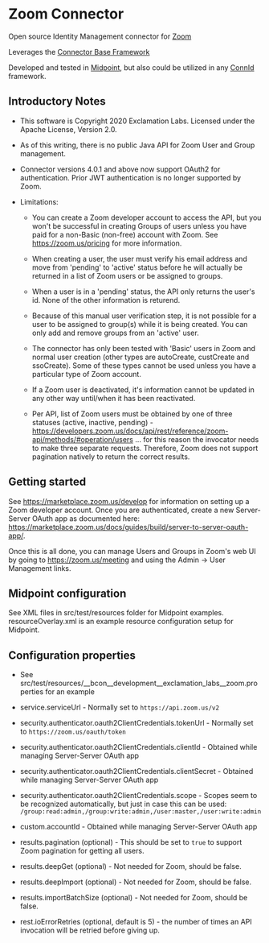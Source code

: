 # Zoom Connector

Open source Identity Management connector for [Zoom](https://zoom.us)

Leverages the [Connector Base Framework](https://github.com/ExclamationLabs/connector-base)

Developed and tested in [Midpoint](https://evolveum.com/midpoint/), but also could be utilized in any [ConnId](https://connid.tirasa.net/) framework. 

## Introductory Notes

- This software is Copyright 2020 Exclamation Labs.  Licensed under the Apache License, Version 2.0.

- As of this writing, there is no public Java API for Zoom User and Group management.

- Connector versions 4.0.1 and above now support OAuth2 for authentication.  Prior JWT authentication is no longer supported by Zoom.

- Limitations:
 
    - You can create a Zoom developer account to access the API, but you won't be successful
    in creating Groups of users unless you have paid for a non-Basic (non-free)
     account with Zoom.  See <https://zoom.us/pricing> for more information.     

    - When creating a user, the user must verify his email address and move from 'pending' to 'active'
 status before he will actually be returned in a list of Zoom users or be assigned to groups.
  
    - When a user is in a 'pending' status, the API only returns the user's id.  None of the other information is returend.
  
    - Because of this manual user verification step, it is not possible for a user to be assigned to group(s) while
    it is being created.  You can only add and remove groups from an 'active' user.
 
    - The connector has only been tested with 'Basic' users in Zoom and normal user
    creation (other types are autoCreate, custCreate and ssoCreate).  Some of these
    types cannot be used unless you have a particular type of Zoom account.

    - If a Zoom user is deactivated, it's information cannot be updated in any other way until/when 
  it has been reactivated.
  
    - Per API, list of Zoom users must be obtained by one of three statuses (active, inactive, pending) - 
  https://developers.zoom.us/docs/api/rest/reference/zoom-api/methods/#operation/users ... for this reason
  the invocator needs to make three separate requests.  Therefore, Zoom does not support pagination natively
  to return the correct results.

## Getting started
See <https://marketplace.zoom.us/develop> for information on setting up a Zoom developer
 account. Once you are authenticated, create a new Server-Server OAuth app
as documented here: <https://marketplace.zoom.us/docs/guides/build/server-to-server-oauth-app/>.

Once this is all done, you can manage Users and Groups in Zoom's web UI by going to
<https://zoom.us/meeting> and using the Admin -> User Management links.

## Midpoint configuration

See XML files in src/test/resources folder for Midpoint examples.  resourceOverlay.xml is an example
resource configuration setup for Midpoint.

## Configuration properties 

- See src/test/resources/__bcon__development__exclamation_labs__zoom.properties for an example

- service.serviceUrl - Normally set to `https://api.zoom.us/v2`

- security.authenticator.oauth2ClientCredentials.tokenUrl - Normally set to `https://zoom.us/oauth/token`
 
- security.authenticator.oauth2ClientCredentials.clientId - Obtained while managing Server-Server OAuth app

- security.authenticator.oauth2ClientCredentials.clientSecret - Obtained while managing Server-Server OAuth app

- security.authenticator.oauth2ClientCredentials.scope - Scopes seem to be recognized automatically, 
but just in case this can be used: `/group:read:admin,/group:write:admin,/user:master,/user:write:admin`

- custom.accountId - Obtained while managing Server-Server OAuth app
 
- results.pagination (optional) - This should be set to `true` to support Zoom pagination for getting all users.

- results.deepGet (optional) - Not needed for Zoom, should be false.

- results.deepImport (optional) - Not needed for Zoom, should be false.

- results.importBatchSize (optional) - Not needed for Zoom, should be false.

- rest.ioErrorRetries (optional, default is 5) - the number of times an API invocation will be retried before giving up.


